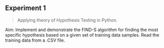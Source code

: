 ## Experiment 1

> Applying theory of Hypothesis Testing in Python.

Aim: Implement and demonstrate the FIND-S algorithm for finding the most specific hypothesis based on a given set of training data samples. Read the training data from a .CSV file.

